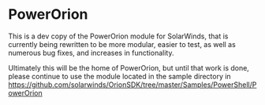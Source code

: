 # PowerOrion

This is a dev copy of the PowerOrion module for SolarWinds, that is currently being rewritten to be more modular, easier to test, as well as numerous bug fixes, and increases in functionality.

Ultimately this will be the home of PowerOrion, but until that work is done, please continue to use the module located in the sample directory in https://github.com/solarwinds/OrionSDK/tree/master/Samples/PowerShell/PowerOrion